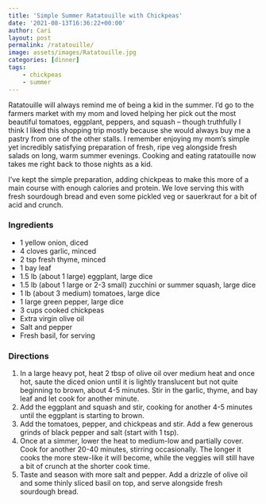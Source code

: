 ```yaml
---
title: 'Simple Summer Ratatouille with Chickpeas'
date: '2021-08-13T16:36:22+00:00'
author: Cari
layout: post
permalink: /ratatouille/
image: assets/images/Ratatouille.jpg
categories: [dinner]
tags:
    - chickpeas
    - summer
---
```


Ratatouille will always remind me of being a kid in the summer. I’d go to the farmers market with my mom and loved helping her pick out the most beautiful tomatoes, eggplant, peppers, and squash – though truthfully I think I liked this shopping trip mostly because she would always buy me a pastry from one of the other stalls. I remember enjoying my mom’s simple yet incredibly satisfying preparation of fresh, ripe veg alongside fresh salads on long, warm summer evenings. Cooking and eating ratatouille now takes me right back to those nights as a kid.

I’ve kept the simple preparation, adding chickpeas to make this more of a main course with enough calories and protein. We love serving this with fresh sourdough bread and even some pickled veg or sauerkraut for a bit of acid and crunch.

<h3> Ingredients </h3>

- 1 yellow onion, diced
- 4 cloves garlic, minced
- 2 tsp fresh thyme, minced
- 1 bay leaf
- 1.5 lb (about 1 large) eggplant, large dice
- 1.5 lb (about 1 large or 2-3 small) zucchini or summer squash, large dice
- 1 lb (about 3 medium) tomatoes, large dice
- 1 large green pepper, large dice
- 3 cups cooked chickpeas
- Extra virgin olive oil
- Salt and pepper
- Fresh basil, for serving

<h3> Directions </h3>

1. In a large heavy pot, heat 2 tbsp of olive oil over medium heat and once hot, saute the diced onion until it is lightly translucent but not quite beginning to brown, about 4-5 minutes. Stir in the garlic, thyme, and bay leaf and let cook for another minute.
2. Add the eggplant and squash and stir, cooking for another 4-5 minutes until the eggplant is starting to brown.
3. Add the tomatoes, pepper, and chickpeas and stir. Add a few generous grinds of black pepper and salt (start with 1 tsp).
4. Once at a simmer, lower the heat to medium-low and partially cover. Cook for another 20-40 minutes, stirring occasionally. The longer it cooks the more stew-like it will become, while the veggies will still have a bit of crunch at the shorter cook time.
5. Taste and season with more salt and pepper. Add a drizzle of olive oil and some thinly sliced basil on top, and serve alongside fresh sourdough bread.